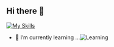 ## Hi there 👋

[![My Skills](https://skillicons.dev/icons?i=python,java,html,css,js)](https://skillicons.dev)

- 🌱 I’m currently learning ...![Learning](https://skillicons.dev/icons?i=js,ts)

<!--
**bsakshat/bsakshat** is a ✨ _special_ ✨ repository because its `README.md` (this file) appears on your GitHub profile.

Here are some ideas to get you started:

- 🔭 I’m currently working on ...
- 👯 I’m looking to collaborate on ...
- 🤔 I’m looking for help with ...
- 💬 Ask me about ...
- 📫 How to reach me: ...
- 😄 Pronouns: ...
- ⚡ Fun fact: ...
-->

